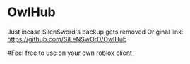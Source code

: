 # OwlHub
Just incase SilenSword's backup gets removed
Original link: https://github.com/SiLeNSwOrD/OwlHub

#Feel free to use on your own roblox client